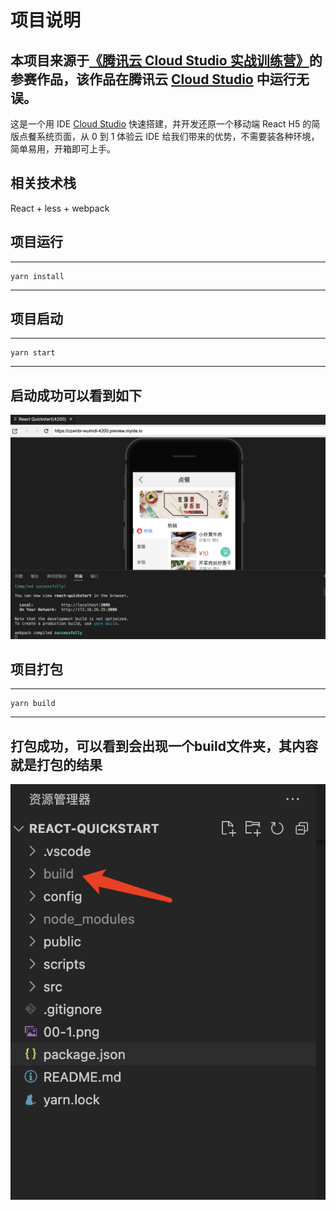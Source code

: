 # 项目说明
## 本项目来源于[《腾讯云 Cloud Studio 实战训练营》](https://marketing.csdn.net/p/06a21ca7f4a1843512fa8f8c40a16635)的参赛作品，该作品在腾讯云 [Cloud Studio](https://www.cloudstudio.net/?utm=csdn) 中运行无误。

这是一个用 IDE [Cloud Studio](https://www.cloudstudio.net/?utm=csdn) 快速搭建，并开发还原一个移动端 React H5 的简版点餐系统页面，从 0 到 1 体验云 IDE 给我们带来的优势，不需要装各种环境，简单易用，开箱即可上手。

## 相关技术栈

React + less + webpack

## 项目运行
--- 
    yarn install
---

## 项目启动
--- 
    yarn start
--- 

## 启动成功可以看到如下
![Alt text](00-1.png)

## 项目打包
--- 
    yarn build
--- 
## 打包成功，可以看到会出现一个build文件夹，其内容就是打包的结果
![Alt text](00-2.png)